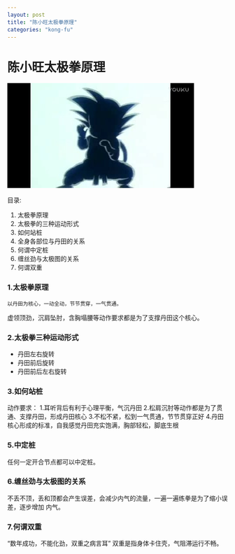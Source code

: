 ```yaml
---
layout: post
title: "陈小旺太极拳原理"
categories: "kong-fu"
---
```

# 陈小旺太极拳**原理**
![alt text](/public/images/wukong.png "Wu kong")

目录:

 1. 太极拳原理
 2. 太极拳的三种运动形式
 3. 如何站桩
 4. 全身各部位与丹田的关系
 5. 何谓中定桩
 6. 缠丝劲与太极图的关系
 7. 何谓双重

### 1.太极拳原理

	以丹田为核心，一动全动，节节贯穿，一气贯通。

虚领顶劲，沉肩坠肘，含胸塌腰等动作要求都是为了支撑丹田这个核心。


### 2.太极拳三种运动形式

* 丹田左右旋转
* 丹田前后旋转
* 丹田前后左右旋转

### 3.如何站桩

动作要求：
  1.耳听背后有利于心理平衡，气沉丹田
  2.松肩沉肘等动作都是为了贯通、支撑丹田，形成丹田核心
  3.不松不紧，松到一气贯通，节节贯穿正好
  4.丹田核心形成的标准，自我感觉丹田充实饱满，胸部轻松，脚底生根

### 5.中定桩
任何一定开合节点都可以中定桩。

### 6.缠丝劲与太极图的关系
不丢不顶，丢和顶都会产生误差，会减少内气的流量，一遍一遍练拳是为了缩小误差，逐步增加
内气。

### 7.何谓双重
“数年成功，不能化劲，双重之病言耳”
双重是指身体卡住壳，气阻滞运行不畅。
